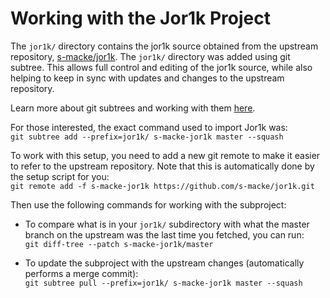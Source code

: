 # Working with the Jor1k Project

The `jor1k/` directory contains the jor1k source obtained from the upstream repository,
[s-macke/jor1k](https://github.com/s-macke/jor1k). The `jor1k/` directory was added using
git subtree. This allows full control and editing of the jor1k source, while also
helping to keep in sync with updates and changes to the upstream repository.

Learn more about git subtrees and working with them
[here](http://blogs.atlassian.com/2013/05/alternatives-to-git-submodule-git-subtree/).

For those interested, the exact command used to import Jor1k was:  
`git subtree add --prefix=jor1k/ s-macke-jor1k master --squash`

To work with this setup, you need to add a new git remote to make it easier to refer
to the upstream repository. Note that this is automatically done by the setup script for you:  
`git remote add -f s-macke-jor1k https://github.com/s-macke/jor1k.git`

Then use the following commands for working with the subproject:
* To compare what is in your `jor1k/` subdirectory with what the master branch on the upstream
  was the last time you fetched, you can run:  
  `git diff-tree --patch s-macke-jor1k/master`

* To update the subproject with the upstream changes (automatically performs a merge commit):  
  `git subtree pull --prefix=jor1k/ s-macke-jor1k master --squash`
